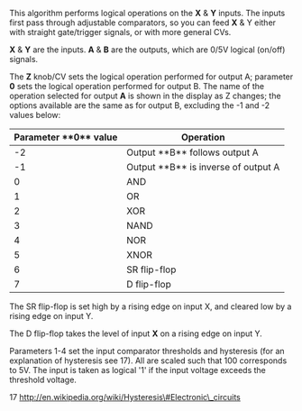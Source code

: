 
This algorithm performs logical operations on the **X** & **Y** inputs. The
inputs first pass through adjustable comparators, so you can feed **X** &
Y either with straight gate/trigger signals, or with more general CVs.

**X** & **Y** are the inputs. **A** & **B** are the outputs, which are 0/5V logical
(on/off) signals.

The **Z** knob/CV sets the logical operation performed for output A;
parameter **0** sets the logical operation performed for output B. The
name of the operation selected for output **A** is shown in the display as
Z changes; the options available are the same as for output B,
excluding the -1 and -2 values below:

<table>
<thead>
<tr class="header">
<th><strong>Parameter **0** value</strong></th>
<th><strong>Operation</strong></th>
</tr>
</thead>
<tbody>
<tr class="odd">
<td>-2</td>
<td>Output **B** follows output A</td>
</tr>
<tr class="even">
<td>-1</td>
<td>Output **B** is inverse of output A</td>
</tr>
<tr class="odd">
<td>0</td>
<td>AND</td>
</tr>
<tr class="even">
<td>1</td>
<td>OR</td>
</tr>
<tr class="odd">
<td>2</td>
<td>XOR</td>
</tr>
<tr class="even">
<td>3</td>
<td>NAND</td>
</tr>
<tr class="odd">
<td>4</td>
<td>NOR</td>
</tr>
<tr class="even">
<td>5</td>
<td>XNOR</td>
</tr>
<tr class="odd">
<td>6</td>
<td>SR flip-flop</td>
</tr>
<tr class="even">
<td>7</td>
<td>D flip-flop</td>
</tr>
</tbody>
</table>

The SR flip-flop is set high by a rising edge on input X, and cleared
low by a rising edge on input Y.

The D flip-flop takes the level of input **X** on a rising edge on input
Y.

Parameters 1-4 set the input comparator thresholds and hysteresis (for
an explanation of hysteresis see 17). All are scaled such that 100
corresponds to 5V. The input is taken as logical '1' if the input
voltage exceeds the threshold voltage.

17 http://en.wikipedia.org/wiki/Hysteresis\#Electronic\_circuits

